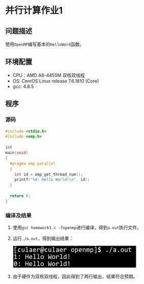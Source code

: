 并行计算作业1
===


问题描述
---

使用`OpenMP`编写基本的`HelloWord`函数。


环境配置
---

- CPU：AMD A6-4455M 双核双线程
- OS: CentOS Linux release 7.6.1810 (Core)
- gcc: 4.8.5


程序
---


### 源码

``` c
#include <stdio.h>
#include <omp.h>

int
main(void)
{
  #pragma omp parallel
  {
    int id = omp_get_thread_num();
    printf("%d: Hello World!\n", id);
  }

  return 0;
}
```

### 编译及结果

1. 使用`gcc homework1.c -fopenmp`进行编译，得到`a.out`执行文件。

1. 运行`./a.out`，得到输出结果：

    ![hello](dist/hello.png)

1. 由于硬件为双核双线程，因此得到了两行输出，结果符合预期。
